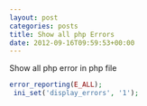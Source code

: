 ```yaml
---
layout: post
categories: posts
title: Show all php Errors
date: 2012-09-16T09:59:53+00:00
---
```


Show all php error in php file

```php
error_reporting(E_ALL);
 ini_set('display_errors', '1');
```

